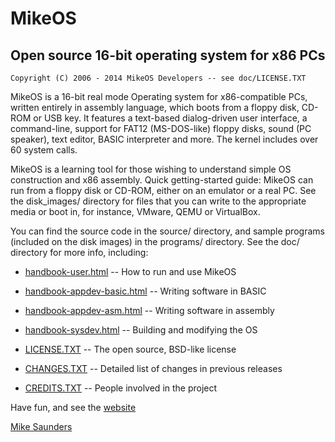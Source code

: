 MikeOS
======

Open source 16-bit operating system for x86 PCs
-----------------------------------------------

```
Copyright (C) 2006 - 2014 MikeOS Developers -- see doc/LICENSE.TXT
```

MikeOS is a 16-bit real mode Operating system for x86-compatible PCs, 
written entirely in assembly language, which boots from a floppy disk,
CD-ROM or USB key. It features a text-based dialog-driven user
interface, a command-line, support for FAT12 (MS-DOS-like) floppy
disks, sound (PC speaker), text editor, BASIC interpreter and more.
The kernel includes over 60 system calls.

MikeOS is a learning tool for those wishing to understand simple OS 
construction and x86 assembly. Quick getting-started guide: MikeOS can 
run from a floppy disk or CD-ROM, either on an emulator or a real PC. 
See the disk_images/ directory for files that you can write to the 
appropriate media or boot in, for instance, VMware, QEMU or VirtualBox.

You can find the source code in the source/ directory, and sample 
programs (included on the disk images) in the programs/ directory.
See the doc/ directory for more info, including:

- [handbook-user.html](doc/handbook-user.html) -- How to run and use MikeOS

- [handbook-appdev-basic.html](doc/handbook-appdev-basic.html) -- Writing software in BASIC
- [handbook-appdev-asm.html](doc/handbook-appdev-asm.html) -- Writing software in assembly
- [handbook-sysdev.html](doc/handbook-sysdev.html) -- Building and modifying the OS

- [LICENSE.TXT](doc/LICENSE.TXT) -- The open source, BSD-like license
- [CHANGES.TXT](doc/CHANGES.TXT) -- Detailed list of changes in previous releases
- [CREDITS.TXT](doc/CREDITS.TXT) -- People involved in the project

Have fun, and see the [website](http://mikeos.sourceforge.net)

[Mike Saunders](mailto:okachi@gmail.com)

